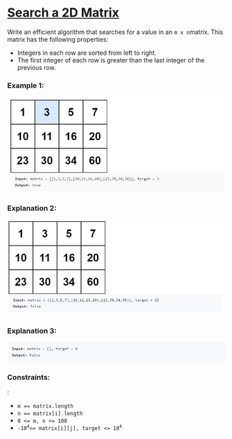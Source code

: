 <h1><a href="https://leetcode.com/problems/search-a-2d-matrix/">Search a 2D Matrix</a></h1>

<p>
Write an efficient algorithm that searches for a value in an <code>m x n</code>matrix. This matrix has the following properties:
</p>
  <ul>
   <li>Integers in each row are sorted from left to right.</li>
   <li>The first integer of each row is greater than the last integer of the previous row.</li>
  </ul>

  <h3><b>Example 1:</b></h3>
  <img src="Images/Image1.png" alt="Explanation">
<h3><b>Explanation 2:</b></h3>
 <img src="Images/Image2.png" alt="Explanation">
 <h3><b>Explanation 3:</b></h3>
 <img src="Images/Image3.png" alt="Explanation">

<h3><b>Constraints:</b></h3>:
<ul>
<li><code>m == matrix.length</code></li>
<li><code>n == matrix[i].length</code></li>
<li><code>0 <= m, n <= 100</code></li>
<li><code>-10<sup>4</sup><= matrix[i][j], target <= 10<sup>4</sup></code></li>
</ul>


